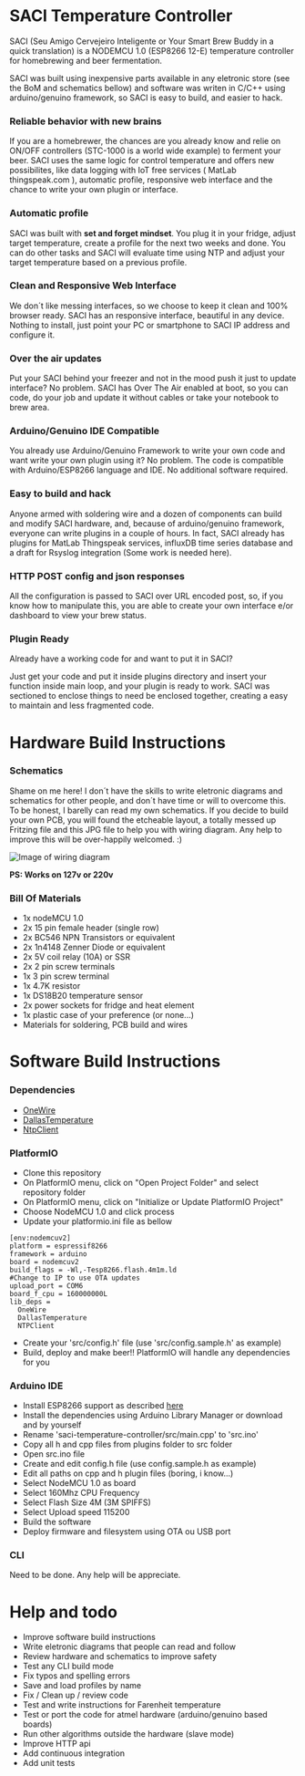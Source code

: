# SACI Temperature Controller

SACI (Seu Amigo Cervejeiro Inteligente or Your Smart Brew Buddy in a quick translation) is a NODEMCU 1.0 (ESP8266 12-E)
temperature controller for homebrewing and beer fermentation.

SACI was built using inexpensive parts available in any eletronic store (see the BoM and schematics bellow)
and software was writen in C/C++ using arduino/genuino framework, so SACI is easy to build,
and easier to hack.

### Reliable behavior with new brains
If you are a homebrewer, the chances are you already know and relie on ON/OFF controllers (STC-1000 is a  world wide example) to ferment your beer. SACI uses the same logic for control temperature and offers new possibilites, like data logging with IoT free services ( MatLab thingspeak.com ), automatic profile, responsive web interface and the chance to write your own plugin or interface.   

### Automatic profile
SACI was built with **set and forget mindset**. You plug it in your fridge, adjust target temperature,
create a profile for the next two weeks and done. You can do other tasks and SACI will evaluate
time using NTP and adjust your target temperature based on a previous profile.

### Clean and Responsive Web Interface
We don´t like messing interfaces, so we choose to keep it clean and 100% browser ready.
SACI has an responsive interface, beautiful in any device. Nothing to install, just point
your PC or smartphone to SACI IP address and configure it.

### Over the air updates
Put your SACI behind your freezer and not in the mood push it just to update interface?
No problem. SACI has Over The Air enabled at boot, so you can code, do your job and
update it without cables or take your notebook to brew area.

### Arduino/Genuino IDE Compatible
You already use Arduino/Genuino Framework to write your own code and want write your own plugin using it?
No problem. The code is compatible with Arduino/ESP8266 language and IDE. No additional software required.   

### Easy to build and hack
Anyone armed with soldering wire and a dozen of components can build and modify SACI hardware, and,
because of arduino/genuino framework, everyone can write plugins in a couple of hours.
In fact, SACI already has plugins for MatLab Thingspeak services, influxDB time series database
and a draft for Rsyslog integration (Some work is needed here).

### HTTP POST config and json responses
All the configuration is passed to SACI over URL encoded post, so, if you know how to manipulate this, you are able to create your own interface e/or dashboard to view your brew status.

### Plugin Ready
Already have a working code for **<insert your favorite IoT provider here>** and
want to put it in SACI?

Just get your code and put it inside plugins directory and insert your function inside main loop,
and your plugin is ready to work. SACI was sectioned to enclose things to need be enclosed together,
creating a easy to maintain and less fragmented code.

# Hardware Build Instructions
### Schematics
Shame on me here!
I don´t have the skills to write eletronic diagrams and schematics for other people, and don´t have time or will to overcome this. To be honest, I barelly can read my own schematics. If you decide to build your own PCB, you will found the etcheable layout, a totally messed up Fritzing file and this JPG file to help you with wiring diagram. Any help to improve this will be over-happily  welcomed. :)

![Image of wiring diagram](http://drive.google.com/uc?export=view&id=0B24GFOLAe1WGemEtNUNNVUNDblk)

**PS: Works on 127v or 220v**


### Bill Of Materials
- 1x nodeMCU 1.0
- 2x 15 pin female header (single row)
- 2x BC546 NPN Transistors or equivalent
- 2x 1n4148 Zenner Diode  or equivalent
- 2x 5V coil relay (10A) or SSR
- 2x 2 pin screw terminals
- 1x 3 pin screw terminal
- 1x 4.7K resistor
- 1x DS18B20 temperature sensor
- 2x power sockets for fridge and heat element
- 1x plastic case of your preference (or none...)
- Materials for soldering, PCB build and wires

# Software Build Instructions
### Dependencies
- [OneWire](https://github.com/PaulStoffregen/OneWire)
- [DallasTemperature](https://github.com/milesburton/Arduino-Temperature-Control-Library)
- [NtpClient](https://github.com/arduino-libraries/NTPClient)

### PlatformIO
- Clone this repository
- On PlatformIO menu, click on "Open Project Folder" and select repository folder
- On PlatformIO menu, click on "Initialize or Update PlatformIO Project"
- Choose NodeMCU 1.0 and click process
- Update your platformio.ini file as bellow

```
[env:nodemcuv2]
platform = espressif8266
framework = arduino
board = nodemcuv2
build_flags = -Wl,-Tesp8266.flash.4m1m.ld
#Change to IP to use OTA updates
upload_port = COM6
board_f_cpu = 160000000L
lib_deps =
  OneWire
  DallasTemperature
  NTPClient
```
- Create your 'src/config.h' file (use 'src/config.sample.h' as example)
- Build, deploy and make beer!! PlatformIO will handle any dependencies for you

### Arduino IDE
- Install ESP8266 support as described [here](https://github.com/esp8266/Arduino)
- Install the dependencies using Arduino Library Manager or download and by yourself
- Rename 'saci-temperature-controller/src/main.cpp' to 'src.ino'
- Copy all h and cpp files from plugins folder to src folder
- Open src.ino file
- Create and edit config.h file (use config.sample.h as example)
- Edit all paths on cpp and h plugin files (boring, i know...)
- Select NodeMCU 1.0 as board
- Select 160Mhz CPU Frequency
- Select Flash Size 4M (3M SPIFFS)
- Select Upload speed 115200
- Build the software
- Deploy firmware and filesystem using OTA ou USB port

### CLI
Need to be done. Any help will be appreciate.

# Help and todo
- Improve software build instructions
- Write eletronic diagrams that people can read and follow
- Review hardware and schematics to improve safety
- Test any CLI build mode
- Fix typos and spelling errors
- Save and load profiles by name
- Fix / Clean up / review code
- Test and write instructions for Farenheit temperature
- Test or port the code for atmel hardware (arduino/genuino based boards)
- Run other algorithms outside the hardware (slave mode)
- Improve HTTP api
- Add continuous integration
- Add unit tests
